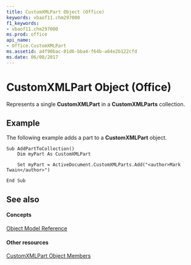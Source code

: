 ```yaml
---
title: CustomXMLPart Object (Office)
keywords: vbaof11.chm297000
f1_keywords:
- vbaof11.chm297000
ms.prod: office
api_name:
- Office.CustomXMLPart
ms.assetid: a4f90bac-01d6-bba4-f64b-a64e2b122cfd
ms.date: 06/08/2017
---
```



# CustomXMLPart Object (Office)

Represents a single **CustomXMLPart** in a **CustomXMLParts** collection.


## Example

The following example adds a part to a **CustomXMLPart** object.


```
Sub AddPartToCollection() 
    Dim myPart As CustomXMLPart 
 
    Set myPart = ActiveDocument.CustomXMLParts.Add("<author>Mark Twain</author>") 
     
End Sub
```


## See also


#### Concepts


[Object Model Reference](reference-object-library-reference-for-office.md)
#### Other resources


[CustomXMLPart Object Members](customxmlpart-members-office.md)

